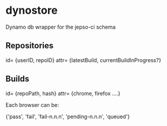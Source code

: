 # dynostore

  Dynamo db wrapper for the jepso-ci schema

## Repositories

  id= {userID, repoID}
  attr= {latestBuild, currentBuildInProgress?}

## Builds

  id= {repoPath, hash}
  attr= {chrome, firefox ....}

  Each browser can be:

  {'pass', 'fail', 'fail-n.n.n', 'pending-n.n.n', 'queued'}